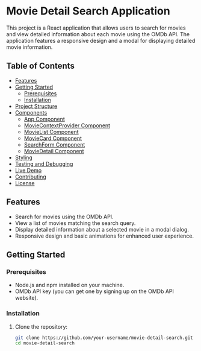 # Movie Detail Search Application

This project is a React application that allows users to search for movies and view detailed information about each movie using the OMDb API. The application features a responsive design and a modal for displaying detailed movie information.

## Table of Contents
- [Features](#features)
- [Getting Started](#getting-started)
  - [Prerequisites](#prerequisites)
  - [Installation](#installation)
- [Project Structure](#project-structure)
- [Components](#components)
  - [App Component](#app-component)
  - [MovieContextProvider Component](#moviecontextprovider-component)
  - [MovieList Component](#movielist-component)
  - [MovieCard Component](#moviecard-component)
  - [SearchForm Component](#searchform-component)
  - [MovieDetail Component](#moviedetail-component)
- [Styling](#styling)
- [Testing and Debugging](#testing-and-debugging)
- [Live Demo](#live-demo)
- [Contributing](#contributing)
- [License](#license)

## Features
- Search for movies using the OMDb API.
- View a list of movies matching the search query.
- Display detailed information about a selected movie in a modal dialog.
- Responsive design and basic animations for enhanced user experience.

## Getting Started

### Prerequisites
- Node.js and npm installed on your machine.
- OMDb API key (you can get one by signing up on the OMDb API website).

### Installation
1. Clone the repository:
   ```bash
   git clone https://github.com/your-username/movie-detail-search.git
   cd movie-detail-search
